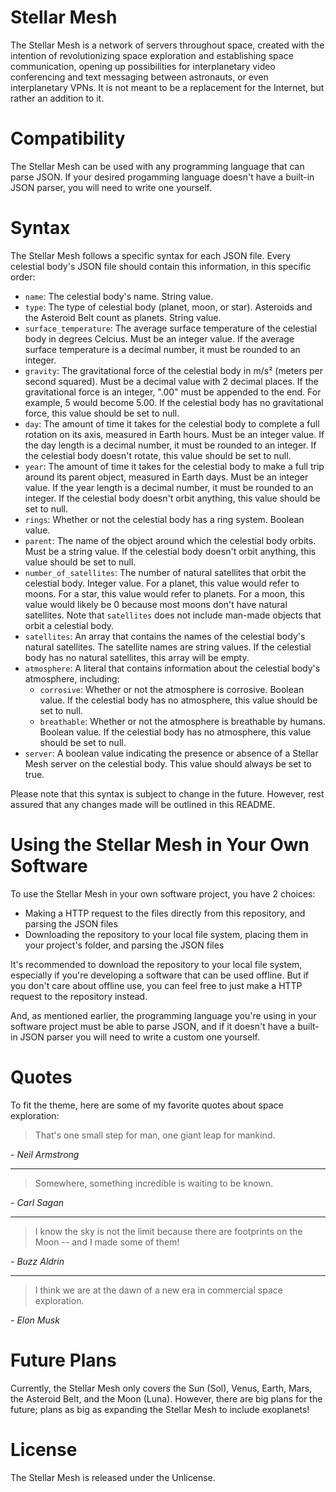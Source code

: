 # Stellar Mesh
The Stellar Mesh is a network of servers throughout space, created with the intention of revolutionizing space exploration and establishing space communication, opening up possibilities for interplanetary video conferencing and text messaging between astronauts, or even interplanetary VPNs. It is not meant to be a replacement for the Internet, but rather an addition to it.

# Compatibility
The Stellar Mesh can be used with any programming language that can parse JSON. If your desired progamming language doesn't have a built-in JSON parser, you will need to write one yourself.

# Syntax
The Stellar Mesh follows a specific syntax for each JSON file. Every celestial body's JSON file should contain this information, in this specific order:

- `name`: The celestial body's name. String value.
- `type`: The type of celestial body (planet, moon, or star). Asteroids and the Asteroid Belt count as planets. String value.
- `surface_temperature`: The average surface temperature of the celestial body in degrees Celcius. Must be an integer value. If the average surface temperature is a decimal number, it must be rounded to an integer.
- `gravity`: The gravitational force of the celestial body in m/s² (meters per second squared). Must be a decimal value with 2 decimal places. If the gravitational force is an integer, ".00" must be appended to the end. For example, 5 would become 5.00. If the celestial body has no gravitational force, this value should be set to null.
- `day`: The amount of time it takes for the celestial body to complete a full rotation on its axis, measured in Earth hours. Must be an integer value. If the day length is a decimal number, it must be rounded to an integer. If the celestial body doesn't rotate, this value should be set to null.
- `year`: The amount of time it takes for the celestial body to make a full trip around its parent object, measured in Earth days. Must be an integer value. If the year length is a decimal number, it must be rounded to an integer. If the celestial body doesn't orbit anything, this value should be set to null.
- `rings`: Whether or not the celestial body has a ring system. Boolean value.
- `parent`: The name of the object around which the celestial body orbits. Must be a string value. If the celestial body doesn't orbit anything, this value should be set to null.
- `number_of_satellites`: The number of natural satellites that orbit the celestial body. Integer value. For a planet, this value would refer to moons. For a star, this value would refer to planets. For a moon, this value would likely be 0 because most moons don't have natural satellites. Note that `satellites` does not include man-made objects that orbit a celestial body.
- `satellites`: An array that contains the names of the celestial body's natural satellites. The satellite names are string values. If the celestial body has no natural satellites, this array will be empty.
- `atmosphere`: A literal that contains information about the celestial body's atmosphere, including:
    - `corrosive`: Whether or not the atmosphere is corrosive. Boolean value. If the celestial body has no atmosphere, this value should be set to null.
    - `breathable`: Whether or not the atmosphere is breathable by humans. Boolean value. If the celestial body has no atmosphere, this value should be set to null.
- `server`: A boolean value indicating the presence or absence of a Stellar Mesh server on the celestial body. This value should always be set to true.

Please note that this syntax is subject to change in the future. However, rest assured that any changes made will be outlined in this README.

# Using the Stellar Mesh in Your Own Software
To use the Stellar Mesh in your own software project, you have 2 choices:

- Making a HTTP request to the files directly from this repository, and parsing the JSON files
- Downloading the repository to your local file system, placing them in your project's folder, and parsing the JSON files

It's recommended to download the repository to your local file system, especially if you're developing a software that can be used offline. But if you don't care about offline use, you can feel free to just make a HTTP request to the repository instead.

And, as mentioned earlier, the programming language you're using in your software project must be able to parse JSON, and if it doesn't have a built-in JSON parser you will need to write a custom one yourself.

# Quotes
To fit the theme, here are some of my favorite quotes about space exploration:

> That's one small step for man, one giant leap for mankind.

*- Neil Armstrong*

---

> Somewhere, something incredible is waiting to be known.

*- Carl Sagan*

---

> I know the sky is not the limit because there are footprints on the Moon -- and I made some of them!

*- Buzz Aldrin*

---

> I think we are at the dawn of a new era in commercial space exploration.

*- Elon Musk*

# Future Plans
Currently, the Stellar Mesh only covers the Sun (Sol), Venus, Earth, Mars, the Asteroid Belt, and the Moon (Luna). However, there are big plans for the future; plans as big as expanding the Stellar Mesh to include exoplanets!

# License
The Stellar Mesh is released under the Unlicense.
